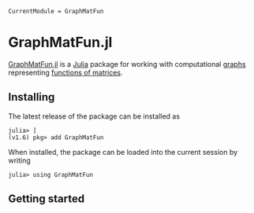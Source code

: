 ```@meta
CurrentModule = GraphMatFun
```

# GraphMatFun.jl

[GraphMatFun.jl](https://github.com/matrixfunctions/GraphMatFun.jl) is a [Julia](https://julialang.org/) package
for working with computational [graphs](https://en.wikipedia.org/wiki/Graph_(abstract_data_type)) representing
[functions of matrices](https://en.wikipedia.org/wiki/Analytic_function_of_a_matrix).


## Installing

The latest release of the package can be installed as 
```julia-repl
julia> ]
(v1.6) pkg> add GraphMatFun
```
When installed, the package can be loaded into the current session by writing
```julia-repl
julia> using GraphMatFun
```


## Getting started